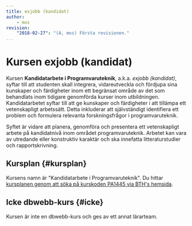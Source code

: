 ```yaml
---
title: exjobb (kandidat)
author:
    - mos
revision:
    "2018-02-27": "(A, mos) Första revisionen."
...
```

Kursen exjobb (kandidat)
==================================

Kursen **Kandidatarbete i Programvaruteknik**, a.k.a. *exjobb (kandidat)*, syftar till att studenten skall integrera, vidareutveckla och fördjupa sina kunskaper och färdigheter inom ett begränsat område av det som behandlats inom tidigare genomförda kurser inom utbildningen. Kandidatarbetet syftar till att ge kunskaper och färdigheter i att tillämpa ett vetenskapligt arbetssätt. Detta inkluderar att självständigt identifiera ett problem och formulera relevanta forskningsfrågor i programvaruteknik.

Syftet är vidare att planera, genomföra och presentera ett vetenskapligt arbete på kandidatnivå inom området programvaruteknik. Arbetet kan vara av utredande eller konstruktiv karaktär och ska innefatta litteraturstudier och rapportskrivning.

<!--more-->




Kursplan {#kursplan}
-----------------------------------------------------

Kursens namn är "Kandidatarbete i Programvaruteknik". Du hittar [kursplanen genom att söka på kurskoden PA1445 via BTH's hemsida](http://edu.bth.se/utbildning/utb_kursplaner.asp?KKurskod=PA1445).



Icke dbwebb-kurs {#icke}
-----------------------------------------------------

Kursen är inte en dbwebb-kurs och ges av ett annat lärarteam.
